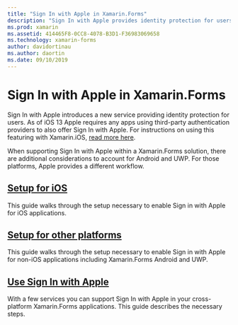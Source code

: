 ```yaml
---
title: "Sign In with Apple in Xamarin.Forms"
description: "Sign In with Apple provides identity protection for users, and can be implemented for cross-platform mobile scenarios in Xamarin.Forms."
ms.prod: xamarin
ms.assetid: 414465F8-0CC8-4078-B3D1-F36983069658
ms.technology: xamarin-forms
author: davidortinau
ms.author: daortin
ms.date: 09/10/2019
---
```


# Sign In with Apple in Xamarin.Forms

Sign In with Apple introduces a new service providing identity protection for users. As of iOS 13 Apple requires any apps using third-party authentication providers to also offer Sign In with Apple. For instructions on using this featuring with Xamarin.iOS, [read more here](~/ios/platform/ios13/sign-in.md).

When supporting Sign In with Apple within a Xamarin.Forms solution, there are additional considerations to account for Android and UWP. For those platforms, Apple provides a different workflow.

## [Setup for iOS](~/ios/platform/ios13/sign-in.md)

This guide walks through the setup necessary to enable Sign in with Apple for iOS applications.

## [Setup for other platforms](setup.md)

This guide walks through the setup necessary to enable Sign in with Apple for non-iOS applications including Xamarin.Forms Android and UWP.

## [Use Sign In with Apple](android-ios-sign-in.md)

With a few services you can support Sign In with Apple in your cross-platform Xamarin.Forms applications. This guide describes the necessary steps.
